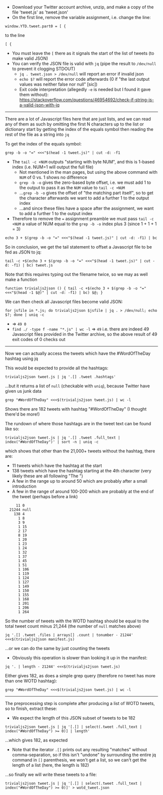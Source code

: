 - Download your Twitter account archive, unzip, and make a copy of the file 'tweet.js' as 'tweet.json'
- On the first line, remove the variable assignment, i.e. change the line:

```
window.YTD.tweet.part0 = [ {
```

  to the line

```
[ {
```

- You must leave the `[` there as it signals the start of the list of tweets (to make valid JSON)
- You can verify the JSON file is valid with `jq` (pipe the result to `/dev/null` to prevent it clogging STDOUT)
  - `jq . tweet.json > /dev/null` will report an error if invalid json
  - `echo $?` will report the error code afterwards (0 if "the last output values was neither false nor null" [sic])
  - Exit code interpretation (allegedly `-e` is needed but I found it gave them without): https://stackoverflow.com/questions/46954692/check-if-string-is-a-valid-json-with-jq

---

There are a lot of Javascript files here that are just lists, and we can read any of them as such by omitting the first N characters
up to the list or dictionary start by getting the index of the equals symbol then reading the rest of the file as a string into `jq`


To get the index of the equals symbol:
```
grep -b -o "=" <<<"$(head -1 tweet.js)" | cut -d: -f1
```

- The `tail -c +NUM` outputs "starting with byte NUM", and this is 1-based index (i.e. NUM=1 will output the full file)
  - Not mentioned in the man pages, but using the above command with `NUM` of 0 vs. 1 shows no difference
  - `grep -b -o` gives the zero-based byte offset, i.e. we must add 1 to the output to pass it as the `NUM` value to `tail -c +NUM`
  - ...`grep -b -o` gives the offset of "the matching part itself", so to get the character afterwards we want to add a further 1 to the output index
  - ...and since these files have a space after the assignment, we want to add a further 1 to the output index
- Therefore to remove the `=` assignment preamble we must pass `tail -c +NUM` a value of NUM equal to the `grep -b -o` index plus 3 (since 1 + 1 + 1 = 3)

```
echo 3 + $(grep -b -o "=" <<<"$(head -1 tweet.js)" | cut -d: -f1) | bc
```

So in conclusion, we get the tail statement to offset a Javascript file to be fed as JSON to jq:

```
tail -c +$(echo 3 + $(grep -b -o "=" <<<"$(head -1 tweet.js)" | cut -d: -f1) | bc) tweet.js
```

Note that this requires typing out the filename twice, so we may as well make a function

```
function trivialjs2json () { tail -c +$(echo 3 + $(grep -b -o "=" <<<"$(head -1 $@)" | cut -d: -f1) | bc) $@; }
```

We can then check all Javascript files become valid JSON:

```
for jsfile in *.js; do trivialjs2json $jsfile | jq . > /dev/null; echo $?; done | uniq -c
```

- ⇒ `49 0`
- `find ./ -type f -name "*.js" | wc -l` ⇒ `49` i.e. there are indeed 49 Javascript files provided in the Twitter archive,
  so the above result of 49 exit codes of 0 checks out

---

Now we can actually access the tweets which have the #WordOfTheDay hashtag using jq

This would be expected to provide all the hashtags:

```
trivialjs2json tweet.js | jq '.[] .tweet .hashtags'
```

...but it returns a list of `null` (checkable with `uniq`), because Twitter have given us junk data

```
grep "#WordOfTheDay" <<<$(trivialjs2json tweet.js) | wc -l
```

Shows there are 182 tweets with hashtag "#WordOfTheDay" (I thought there'd be more!)

The rundown of where those hashtags are in the tweet text can be found like so:

```
trivialjs2json tweet.js | jq '.[] .tweet .full_text | index("#WordOfTheDay")' | sort -n | uniq -c
```

which shows that other than the 21,000+ tweets without the hashtag, there are:

- 11 tweets which have the hashtag at the start
- 138 tweets which have the hashtag starting at the 4th character (very likely these are all following "The ")
- A few in the range up to around 50 which are probably after a small introduction
- A few in the range of around 100-200 which are probably at the end of the tweet (perhaps before a link)

```
     11 0
  21244 null
    138 4
      1 8
      3 9
      1 15
      2 17
      8 19
      1 20
      1 23
      1 24
      1 32
      1 37
      1 45
      1 51
      1 106
      1 119
      1 124
      1 127
      1 149
      1 150
      1 155
      1 168
      1 201
      1 206
      1 264
```

So the number of tweets with the WOTD hashtag should be equal to the total tweet count minus 21,244 (the number of `null` matches above)

```
jq '.[] .tweet .files | arrays[] .count | tonumber - 21244' <<<$(trivialjs2json manifest.js)
```

...or we can do the same by just counting the tweets 

- Obviously this operation is slower than looking it up in the manifest:

```
jq '. | length - 21244' <<<$(trivialjs2json tweet.js)
```

Either gives 182, as does a simple grep query (therefore no tweet has more than one WOTD hashtag):

```
grep "#WordOfTheDay" <<<$(trivialjs2json tweet.js) | wc -l
```

---

The preprocessing step is complete after producing a list of WOTD tweets, so to finish, extract these:

- We expect the length of this JSON subset of tweets to be 182

```
trivialjs2json tweet.js | jq '[.[] | select(.tweet .full_text | index("#WordOfTheDay") >= 0)] | length'
```

...which gives 182, as expected

- Note that the iterator `.[]` prints out any resulting "matches" without comma-separation, so if
  this isn't "undone" by surrounding the entire jq command in `[]` parenthesis, we won't get a list,
  so we can't get the length of a list (here, the length is 182)

...so finally we will write these tweets to a file:

```
trivialjs2json tweet.js | jq '[.[] | select(.tweet .full_text | index("#WordOfTheDay") >= 0)]' > wotd_tweet.json
```
